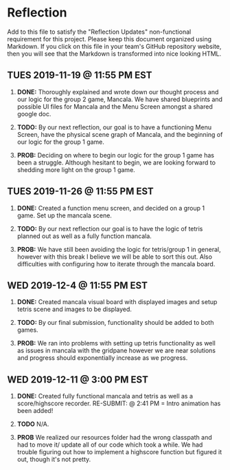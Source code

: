 # Reflection

Add to this file to satisfy the "Reflection Updates" non-functional requirement
for this project. Please keep this document organized using Markdown. If you
click on this file in your team's GitHub repository website, then you will see
that the Markdown is transformed into nice looking HTML.

## TUES 2019-11-19 @ 11:55 PM EST

1. **DONE:** Thoroughly explained and wrote down our thought process and our logic for the group 2 game, Mancala. We have shared blueprints and possible UI files for Mancala and the Menu Screen amongst a shared google doc.

2. **TODO:** By our next reflection, our goal is to have a functioning Menu Screen, have the physical scene graph of Mancala, and the beginning of our logic for the group 1 game.

3. **PROB:** Deciding on where to begin our logic for the group 1 game has been a struggle. Although hesitant to begin, we are looking forward to shedding more light on the group 1 game.

## TUES 2019-11-26 @ 11:55 PM EST

1. **DONE:** Created a function menu screen, and decided on a group 1 game. Set up the mancala scene.

2. **TODO:** By our next reflection our goal is to have the logic of tetris planned out as well as a fully function mancala.

3. **PROB:** We have still been avoiding the logic for tetris/group 1 in general, however with this break I believe we will be able to sort this out. Also difficulties with configuring how to iterate through the mancala board.

## WED 2019-12-4 @ 11:55 PM EST

1. **DONE:** Created mancala visual board with displayed images and setup tetris scene and images to be displayed.

2. **TODO:** By our final submission, functionality should be added to both games.

3. **PROB:** We ran into problems with setting up tetris functionality as well as issues in mancala with the gridpane however we are near solutions and progress should exponentially increase as we progress.

## WED 2019-12-11 @ 3:00 PM EST

1. **DONE:** Created fully functional mancala and tetris as well as a score/highscore recorder. RE-SUBMIT: @ 2:41 PM = Intro animation has been added!

2. **TODO** N/A.

3. **PROB** We realized our resources folder had the wrong classpath and had to move it/ update all of our code which took a while. We had trouble figuring out how to implement a highscore function but figured it out, though it's not pretty.
